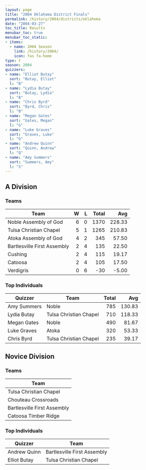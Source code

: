 ```yaml
---
layout: page
title: "2004 Oklahoma District Finals"
permalink: /history/2004/districts/oklahoma
date: "2004-03-27"
toc_title: Results
menubar_toc: true
menubar_toc_static:
- items:
  - name: 2004 Season
    link: /history/2004/
    icon: fas fa-home
type: t
season: 2004
quizzers:
- name: "Elliot Butay"
  sort: "Butay, Elliot"
  l: "B"
- name: "Lydia Butay"
  sort: "Butay, Lydia"
  l: "B"
- name: "Chris Byrd"
  sort: "Byrd, Chris"
  l: "B"
- name: "Megan Gates"
  sort: "Gates, Megan"
  l: "G"
- name: "Luke Graves"
  sort: "Graves, Luke"
  l: "G"
- name: "Andrew Quinn"
  sort: "Quinn, Andrew"
  l: "Q"
- name: "Amy Summers"
  sort: "Summers, Amy"
  l: "S"
---
```


## A Division

### Teams

| Team                        |    W |    L | Total |    Avg |
| --------------------------- | ---: | ---: | ----: | -----: |
| Noble Assembly of God       |    6 |    0 |  1370 | 228.33 |
| Tulsa Christian Chapel      |    5 |    1 |  1265 | 210.83 |
| Atoka Assembly of God       |    4 |    2 |   345 |  57.50 |
| Bartlesville First Assembly |    2 |    4 |   135 |  22.50 |
| Cushing                     |    2 |    4 |   115 |  19.17 |
| Catoosa                     |    2 |    4 |   105 |  17.50 |
| Verdigris                   |    0 |    6 |   -30 |  -5.00 |

### Top Individuals

| Quizzer     | Team                   | Total |    Avg |
| ----------- | ---------------------- | ----: | -----: |
| Amy Summers | Noble                  |   785 | 130.83 |
| Lydia Butay | Tulsa Christian Chapel |   710 | 118.33 |
| Megan Gates | Noble                  |   490 |  81.67 |
| Luke Graves | Atoka                  |   320 |  53.33 |
| Chris Byrd  | Tulsa Christian Chapel |   235 |  39.17 |

## Novice Division

### Teams

| Team                        |
| --------------------------- |
| Tulsa Christian Chapel      |
| Chouteau Crossroads         |
| Bartlesville First Assembly |
| Catoosa Timber Ridge        |

### Top Individuals

| Quizzer      | Team                        |
| ------------ | --------------------------- |
| Andrew Quinn | Bartlesville First Assembly |
| Elliot Butay | Tulsa Christian Chapel      |